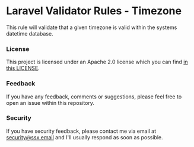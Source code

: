 # Laravel Validator Rules - Timezone

This rule will validate that a given timezone is valid within the systems datetime database.

### License
This project is licensed under an Apache 2.0 license which you can find
[in this LICENSE](https://github.com/laravel-validation-rules/timezone/blob/master/LICENSE).


### Feedback
If you have any feedback, comments or suggestions, please feel free to open an
issue within this repository.


### Security
If you have security feedback, please contact me via email at
<security@ssx.email> and I'll usually respond as soon as possible.